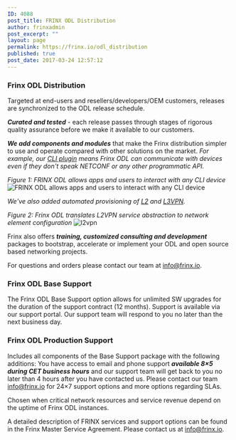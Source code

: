 ```yaml
---
ID: 4088
post_title: FRINX ODL Distribution
author: frinxadmin
post_excerpt: ""
layout: page
permalink: https://frinx.io/odl_distribution
published: true
post_date: 2017-03-24 12:57:12
---
```

### Frinx ODL Distribution

Targeted at end-users and resellers/developers/OEM customers, releases are synchronized to the ODL release schedule.

***Curated and tested*** - each release passes through stages of rigorous quality assurance before we make it available to our customers.

***We add components and modules*** that make the Frinx distribution simpler to use and operate compared with other solutions on the market. *For example, our [CLI plugin][1] means Frinx ODL can communicate with devices even if they don't speak NETCONF or any other programmatic API.*

*Figure 1: FRINX ODL allows apps and users to interact with any CLI device* ![FRINX ODL allows apps and users to interact with any CLI device][2]

*We've also added automated provisioning of [L2][3] and [L3VPN][4].*

*Figure 2: Frinx ODL translates L2VPN service abstraction to network element configuration* ![l2vpn][5]

Frinx also offers ***training, customized consulting and development*** packages to bootstrap, accelerate or implement your ODL and open source based networking projects.

For questions and orders please contact our team at <a href="mailto:info@frinx.io" target="_blank">info@frinx.io</a>.  

### Frinx ODL Base Support

The Frinx ODL Base Support option allows for unlimited SW upgrades for the duration of the support contract (12 months). Support is available via our support portal. Our support team will respond to you no later than the next business day.

### Frinx ODL Production Support

Includes all components of the Base Support package with the following additions: You have access to email and phone support ***available 8×5 during CET business hours*** and our support team will get back to you no later than 4 hours after you have contacted us. Please contact our team  info@frinx.io for 24×7 support options and more options regarding SLAs.

Chosen when critical network resources and service revenue depend on the uptime of Frinx ODL instances.

A detailed description of FRINX services and support options can be found in the Frinx Master Service Agreement. Please contact us at <a href="mailto:info@frinx.io" target="_blank">info@frinx.io</a>.

 [1]: https://frinx.io/frinx-documents/cli-service-module.html
 [2]: https://frinx.io/wp-content/uploads/2017/03/show-cli-version.jpg
 [3]: https://frinx.io/frinx-documents/l2vpn-service-module-user-guide.html
 [4]: https://frinx.io/frinx-documents/l3vpn-service-module.html
 [5]: https://frinx.io/wp-content/uploads/2017/08/l2vpn_service3.png